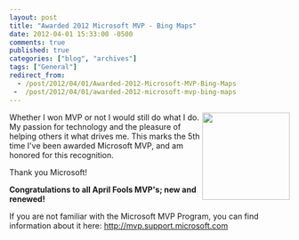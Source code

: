 ```yaml
---
layout: post
title: "Awarded 2012 Microsoft MVP - Bing Maps"
date: 2012-04-01 15:33:00 -0500
comments: true
published: true
categories: ["blog", "archives"]
tags: ["General"]
redirect_from: 
  - /post/2012/04/01/Awarded-2012-Microsoft-MVP-Bing-Maps
 -  /post/2012/04/01/awarded-2012-microsoft-mvp-bing-maps
---
```

<!-- more -->
<p><img style="float: right;" src="/images/postsMVP_FullColor_ForScreen.png" alt="" width="157" /></p>
<p>Whether I won MVP or not I would still do what I do. My passion for technology and the pleasure of helping others it what drives me. This marks the 5th time I've been awarded Microsoft MVP, and am honored for this recognition.</p>
<p>Thank you Microsoft!</p>
<p><strong>Congratulations to all April Fools MVP's; new and renewed!</strong></p>
<p>If you are not familiar with the Microsoft MVP Program, you can find information about it here: <a href="http://mvp.support.microsoft.com">http://mvp.support.microsoft.com</a></p>
